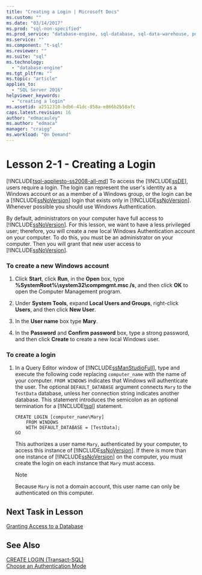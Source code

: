 ```yaml
---
title: "Creating a Login | Microsoft Docs"
ms.custom: ""
ms.date: "03/14/2017"
ms.prod: "sql-non-specified"
ms.prod_service: "database-engine, sql-database, sql-data-warehouse, pdw"
ms.service: ""
ms.component: "t-sql"
ms.reviewer: ""
ms.suite: "sql"
ms.technology: 
  - "database-engine"
ms.tgt_pltfrm: ""
ms.topic: "article"
applies_to: 
  - "SQL Server 2016"
helpviewer_keywords: 
  - "creating a login"
ms.assetid: a2512310-bdb6-41dc-858a-e866b2b58afc
caps.latest.revision: 16
author: "edmacauley"
ms.author: "edmaca"
manager: "craigg"
ms.workload: "On Demand"
---
```

# Lesson 2-1 - Creating a Login
[!INCLUDE[tsql-appliesto-ss2008-all-md](../includes/tsql-appliesto-ss2008-all-md.md)]
To access the [!INCLUDE[ssDE](../includes/ssde-md.md)], users require a login. The login can represent the user's identity as a Windows account or as a member of a Windows group, or the login can be a [!INCLUDE[ssNoVersion](../includes/ssnoversion-md.md)] login that exists only in [!INCLUDE[ssNoVersion](../includes/ssnoversion-md.md)]. Whenever possible you should use Windows Authentication.  
  
By default, administrators on your computer have full access to [!INCLUDE[ssNoVersion](../includes/ssnoversion-md.md)]. For this lesson, we want to have a less privileged user; therefore, you will create a new local Windows Authentication account on your computer. To do this, you must be an administrator on your computer. Then you will grant that new user access to [!INCLUDE[ssNoVersion](../includes/ssnoversion-md.md)].  
  
### To create a new Windows account  
  
1.  Click **Start**, click **Run**, in the **Open** box, type **%SystemRoot%\system32\compmgmt.msc /s**, and then click **OK** to open the Computer Management program.  
  
2.  Under **System Tools**, expand **Local Users and Groups**, right-click **Users**, and then click **New User**.  
  
3.  In the **User name** box type **Mary**.  
  
4.  In the **Password** and **Confirm password** box, type a strong password, and then click **Create** to create a new local Windows user.  
  
### To create a login  
  
1.  In a Query Editor window of [!INCLUDE[ssManStudioFull](../includes/ssmanstudiofull-md.md)], type and execute the following code replacing `computer_name` with the name of your computer. `FROM WINDOWS` indicates that Windows will authenticate the user. The optional `DEFAULT_DATABASE` argument connects `Mary` to the `TestData` database, unless her connection string indicates another database. This statement introduces the semicolon as an optional termination for a [!INCLUDE[tsql](../includes/tsql-md.md)] statement.  
  
    ```  
    CREATE LOGIN [computer_name\Mary]  
        FROM WINDOWS  
        WITH DEFAULT_DATABASE = [TestData];  
    GO  
    ```  
  
    This authorizes a user name `Mary`, authenticated by your computer, to access this instance of [!INCLUDE[ssNoVersion](../includes/ssnoversion-md.md)]. If there is more than one instance of [!INCLUDE[ssNoVersion](../includes/ssnoversion-md.md)] on the computer, you must create the login on each instance that `Mary` must access.  
  
    > [!NOTE]  
    > Because `Mary` is not a domain account, this user name can only be authenticated on this computer.  
  
## Next Task in Lesson  
[Granting Access to a Database](../t-sql/lesson-2-2-granting-access-to-a-database.md)  
  
## See Also  
[CREATE LOGIN &#40;Transact-SQL&#41;](../t-sql/statements/create-login-transact-sql.md)  
[Choose an Authentication Mode](../relational-databases/security/choose-an-authentication-mode.md)  
  
  
  
